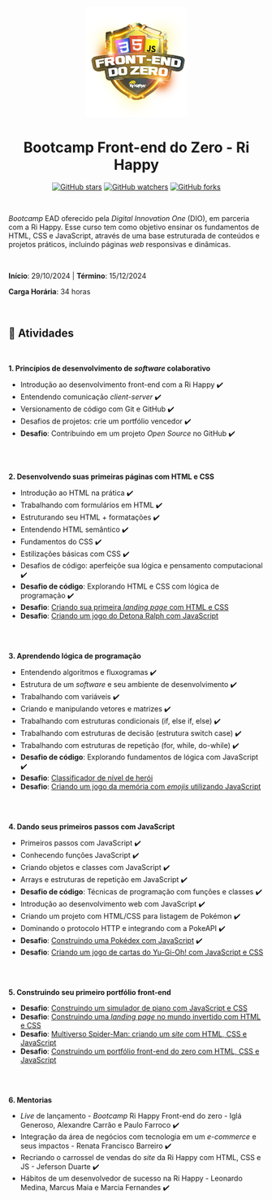 <div align="center">

<img src="./images/logo.webp" alt="Bootcamp logo" width="200" >

<h1> Bootcamp Front-end do Zero - Ri Happy </h1>

[![GitHub stars](https://img.shields.io/github/stars/biachristie/dio-bootcamp-frontend-do-zero.svg?style=social&label=Star&maxAge=2592000)](https://github.com/biachristie/dio-bootcamp-frontend-do-zero/stargazers)
[![GitHub watchers](https://img.shields.io/github/watchers/biachristie/dio-bootcamp-frontend-do-zero.svg?style=social&label=Watch&maxAge=2592000)](https://github.com/biachristie/dio-bootcamp-frontend-do-zero/watchers)
[![GitHub forks](https://img.shields.io/github/forks/biachristie/dio-bootcamp-frontend-do-zero.svg?style=social&label=Fork&maxAge=2592000)](https://github.com/biachristie/dio-bootcamp-frontend-do-zero/network/members)

</div>
<br>


*Bootcamp* EAD oferecido pela *Digital Innovation One* (DIO), em parceria com a Ri Happy. Esse curso tem como objetivo ensinar os fundamentos de HTML, CSS e JavaScript, através de uma base estruturada de conteúdos e projetos práticos, incluindo páginas *web* responsivas e dinâmicas.


<br>

**Início**: 29/10/2024 | **Término**: 15/12/2024

**Carga Horária**: 34 horas

<br>

## 📝 Atividades
<br>

**1. Princípios de desenvolvimento de *software* colaborativo**

* Introdução ao desenvolvimento front-end com a Ri Happy ✔️
* Entendendo comunicação *client-server* ✔️
* Versionamento de código com Git e GitHub ✔️
* Desafios de projetos: crie um portfólio vencedor ✔️
* **Desafio**: Contribuindo em um projeto *Open Source* no GitHub ✔️

<br>
<br>

**2. Desenvolvendo suas primeiras páginas com HTML e CSS**
* Introdução ao HTML na prática ✔️ 
* Trabalhando com formulários em HTML ✔️ 
* Estruturando seu HTML + formatações ✔️ 
* Entendendo HTML semântico ✔️ 
* Fundamentos do CSS ✔️ 
* Estilizações básicas com CSS ✔️ 
* Desafios de código: aperfeiçõe sua lógica e pensamento computacional ✔️ 
* **Desafio de código**: Explorando HTML e CSS com lógica de programação ✔️ 
* **Desafio**: [Criando sua primeira *landing page* com HTML e CSS](https://github.com/biachristie/dio-bootcamp-frontend-do-zero/tree/main/Desafio_03) 
* **Desafio**: [Criando um jogo do Detona Ralph com JavaScript]() 


<br>
<br>

**3. Aprendendo lógica de programação**
* Entendendo algoritmos e fluxogramas ✔️
* Estrutura de um *software* e seu ambiente de desenvolvimento ✔️
* Trabalhando com variáveis ✔️
* Criando e manipulando vetores e matrizes ✔️
* Trabalhando com estruturas condicionais (if, else if, else) ✔️
* Trabalhando com estruturas de decisão (estrutura switch case) ✔️
* Trabalhando com estruturas de repetição (for, while, do-while) ✔️
* **Desafio de código**: Explorando fundamentos de lógica com JavaScript ✔️
* **Desafio**: [Classificador de nível de herói]() 
* **Desafio**: [Criando um jogo da memória com *emojis* utilizando JavaScript]() 


<br>
<br>

**4. Dando seus primeiros passos com JavaScript**
* Primeiros passos com JavaScript ✔️
* Conhecendo funções JavaScript ✔️
* Criando objetos e classes com JavaScript ✔️
* Arrays e estruturas de repetição em JavaScript ✔️
* **Desafio de código**: Técnicas de programação com funções e classes ✔️
* Introdução ao desenvolvimento web com JavaScript ✔️
* Criando um projeto com HTML/CSS para listagem de Pokémon ✔️
* Dominando o protocolo HTTP e integrando com a PokeAPI ✔️
* **Desafio**: [Construindo uma Pokédex com JavaScript](https://github.com/biachristie/javascript-pokedex) ✔️
* **Desafio**: [Criando um jogo de cartas do Yu-Gi-Oh! com JavaScript e CSS]() 


<br>
<br>

**5. Construindo seu primeiro portfólio front-end**
* **Desafio**: [Construindo um simulador de piano com JavaScript e CSS]() 
* **Desafio**: [Construindo uma *landing page* no mundo invertido com HTML e CSS]() 
* **Desafio**: [Multiverso Spider-Man: criando um *site* com HTML, CSS e JavaScript]() 
* **Desafio**: [Construindo um portfólio front-end do zero com HTML, CSS e JavaScript]() 


<br>
<br>

**6. Mentorias**
* *Live* de lançamento - *Bootcamp* Ri Happy Front-end do zero - Iglá Generoso, Alexandre Carrão e Paulo Farroco ✔️
* Integração da área de negócios com tecnologia em um *e-commerce* e seus impactos - Renata Francisco Barreiro ✔️
* Recriando o carrossel de vendas do *site* da Ri Happy com HTML, CSS e JS - Jeferson Duarte ✔️
* Hábitos de um desenvolvedor de sucesso na Ri Happy - Leonardo Medina, Marcus Maia e Marcia Fernandes ✔️